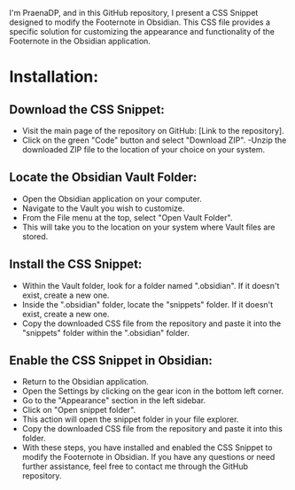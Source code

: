 I'm PraenaDP, and in this GitHub repository, I present a CSS Snippet designed to modify the Footernote in Obsidian. This CSS file provides a specific solution for customizing the appearance and functionality of the Footernote in the Obsidian application.

# Installation:

## Download the CSS Snippet:

- Visit the main page of the repository on GitHub: [Link to the repository].
- Click on the green "Code" button and select "Download ZIP".
 -Unzip the downloaded ZIP file to the location of your choice on your system.

## Locate the Obsidian Vault Folder:

- Open the Obsidian application on your computer.
- Navigate to the Vault you wish to customize.
- From the File menu at the top, select "Open Vault Folder".
- This will take you to the location on your system where Vault files are stored.

## Install the CSS Snippet:

- Within the Vault folder, look for a folder named ".obsidian". If it doesn't exist, create a new one.
- Inside the ".obsidian" folder, locate the "snippets" folder. If it doesn't exist, create a new one.
- Copy the downloaded CSS file from the repository and paste it into the "snippets" folder within the ".obsidian" folder.

## Enable the CSS Snippet in Obsidian:

- Return to the Obsidian application.
- Open the Settings by clicking on the gear icon in the bottom left corner.
- Go to the "Appearance" section in the left sidebar.
- Click on "Open snippet folder".
- This action will open the snippet folder in your file explorer.
- Copy the downloaded CSS file from the repository and paste it into this folder.
- With these steps, you have installed and enabled the CSS Snippet to modify the Footernote in Obsidian. If you have any questions or need further assistance, feel free to contact me through the GitHub repository.
